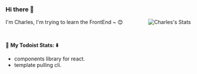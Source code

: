 ### Hi there 👋 

<!--
**zzyannn/zzyannn** is a ✨ _special_ ✨ repository because its `README.md` (this file) appears on your GitHub profile.

Here are some ideas to get you started:

- 🔭 I’m currently working on ...
- 🌱 I’m currently learning ...
- 👯 I’m looking to collaborate on ...
- 🤔 I’m looking for help with ...
- 💬 Ask me about ...
- 📫 How to reach me: ...
- 😄 Pronouns: ...
- ⚡ Fun fact: ...
-->

<a href="https://github.com/zzyannn"><img align='right' src="https://github-readme-stats.vercel.app/api?username=zzyannn&show_icons=true&count_private=true" alt="Charles's Stats"></a>

I'm Charles, I'm trying to learn the FrontEnd ~ 😊

<br />

🚧 **My Todoist Stats: ⬇️**

- components library for react. 
- template pulling cli.

<br />
<br />

<!--
![Charles's GitHub stats](https://github-readme-stats.vercel.app/api?username=zzyannn&show_icons=true&count_private=true)
-->


